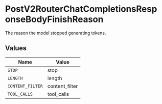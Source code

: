 # PostV2RouterChatCompletionsResponseBodyFinishReason

The reason the model stopped generating tokens.


## Values

| Name             | Value            |
| ---------------- | ---------------- |
| `STOP`           | stop             |
| `LENGTH`         | length           |
| `CONTENT_FILTER` | content_filter   |
| `TOOL_CALLS`     | tool_calls       |